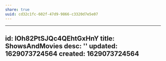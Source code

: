 ```yaml
---
share: true
uuid: cd32c1fc-602f-47d9-9866-c3320d7e5e07
---
```

---
id: lOh82PtSJQc4QEhtGxHnY
title: ShowsAndMovies
desc: ''
updated: 1629073724564
created: 1629073724564
---

